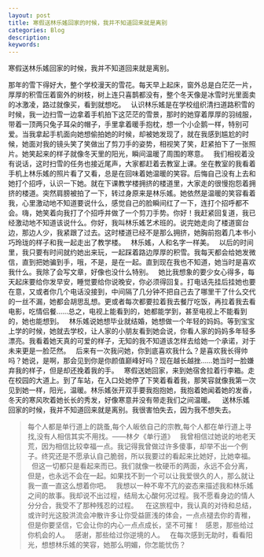 ```yaml
---
layout: post
title: 寒假送林乐媱回家的时候，我并不知道回来就是离别
categories: Blog
description: 
keywords: 
---
```


寒假送林乐媱回家的时候，我并不知道回来就是离别。

那年的雪下得好大，整个学校漫天的雪花。每天早上起床，窗外总是白茫茫一片，厚厚的积雪压着窗外的树枝，树上连只喜鹊都没有，整个冬天像是冰雪时光里面卖的冰激凌，路过就像买，看到就想吃。
 
认识林乐媱是在学校组织清扫道路积雪的时候，我一边扫雪一边拿着手机拍下这茫茫的雪景，那时的她穿着厚厚的羽绒服，带着一顶两只兔子耳朵的帽子，手里拿着暖手抱枕，想一个小企鹅一样，特别可爱。当我拿起手机面向她想偷拍她的时候，却被她发现了，就在我感到尴尬的时候，她面对我的镜头笑了笑做出了剪刀手的姿势，相视笑了笑，赶紧拍下了一张照片。她笑起来的样子就像冬天里的阳光，瞬间温暖了周围的寒意。
 
我们相视着没有说话，这时扫雪的任务也接近尾声，大家都赶着去教室上课。坐在教室的我看着手机上林乐媱的照片看了又看，总是在回味着她温暖的笑容。后悔自己没有上去和她打个招呼，认识一下她。就在下课教学楼拥挤的楼道里，大家走的很慢抱怨着拥挤的楼道。突然肩膀被拍了一下，转过身原来是林乐媱。她依然是温暖的笑容看着我，心里激动地不知道要说什么，感觉自己的脸瞬间红了一下，连打个招呼都不会。嗨，她笑着向我打了个招呼并做了一个剪刀手势。你好！我赶紧回复道，我已经激动地不知道该说什么。你好，我叫林乐媱艺术班的。说完她走向了楼道窗台边，那边人少，我紧跟了过去。这时楼道已经不是那么拥挤，她胸前抱着几本书小巧玲珑的样子和我一起走出了教学楼。
 
林乐媱，人和名字一样美。
 
以后的时间里，我只要有时间就约她出来玩，一起踩着路边厚厚的积雪。我每天都会给她发微信，直到把她骗到手，哦，不是，是在一起。直到现在我也不知道，她当时是喜欢我什么。我除了会写文章，好像也没什么特别。
 
她比我想象的要少女心得多，每天起床要给你发早安，睡觉要给你说晚安，你必须得回复。打电话先挂后挂她也要在意，又或者你几个电话没接到，中间隔了几分钟不把自己去了哪里干了什么交代的一丝不漏，她都会胡思乱想。更或者每次都要拉着我去餐厅吃饭，再拉着我去看电影，吃情侣餐……总之，电视上能看到的，她都能学到，甚至电视上不能看到的，她也能想到。
 
林乐媱说她想毕业就结婚，她想做一个年轻的妈妈。等到宝宝上学的时候，她就去学校，让人家的小朋友看到她会说，你看人家的妈妈多年轻多漂亮。我看着她天真的可爱的样子，无知的我不知道该怎样去给她一个承诺，对于未来更是一脸茫然。
 
后来有一次我问她，你到底喜欢我什么？是喜欢我长得帅吗？她说，是啊，那会见到你是你颜值巅峰好吗？现在越长越挫……她当时一脸嫌弃我的样子，但是却还挽着我的手。
 
寒假送她回家，来到她宿舍拉着行李箱。走在校园的大道上。到了车站，在入口处她停了下笑着看着我，那笑容就像我第一次见到她一样，阳光，温暖。林乐媱张开双手要我抱抱她，我抱着她闻着她的发香，冬天的寒风吹着她长长的秀发，好像寒意并没有带走我们之间温暖。 
 
送林乐媱回家的时候，我并不知道回来就是离别。我很害怕失去，因为我不想失去。
 
> 每个人都是单行道上的跳蚤,每个人皈依自己的宗教,每个人都在单行道上寻找,没有人相信其实不用找。——林夕《单行道》
 
我曾相信过她说的地老天荒，因为相信比较幸福一点。我记得我曾做过许多傻事，却举不出一个例子。终究还是不愿承认自己脆弱，所以我要过的看起来比她好，比她幸福。
 
但这一切都只是看起来而已。我们就像一枚硬币的两面，永远不会分离，但是，也永远不会在一起。如果找不到一个可以让我爱很久的人，那么就让我一直一直这么想着你吧。
 
我想以一种不卑不亢的姿态来描述我和林乐媱之间的故事。我却说不出过程，结局太心酸何况过程。我不愿看身边的情人分分合，我受不了那种残忍的过程。
  
在这旅程中，我认真的对待和总结，或许时光这股洪流会冲散许多让你受益匪浅的体会，一点点褪去你的青稚，但是你要坚信，它会让你的内心一点点成长，坚不可摧！
 
感恩，那些给过你机会的人。
 
感谢，那些给过你逆境的人。
 
在每次感到无助时，看看阳光，想想林乐媱的笑容，她那么明媚，你怎能忧伤？